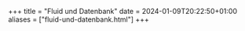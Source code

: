 +++
title = "Fluid und Datenbank"
date = 2024-01-09T20:22:50+01:00
aliases = ["fluid-und-datenbank.html"]
+++
